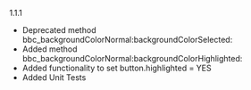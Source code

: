 1.1.1

- Deprecated method bbc_backgroundColorNormal:backgroundColorSelected:
- Added method bbc_backgroundColorNormal:backgroundColorHighlighted:
- Added functionality to set button.highlighted = YES
- Added Unit Tests
